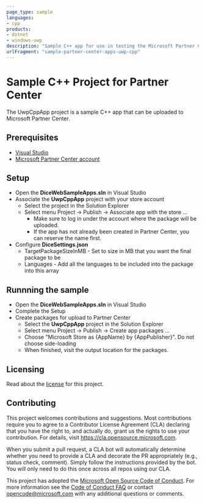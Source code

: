 ```yaml
---
page_type: sample
languages:
- cpp
products:
- dotnet
- windows-uwp
description: "Sample C++ app for use in testing the Microsoft Partner Center."
urlFragment: "sample-partner-center-apps-uwp-cpp"
---
```


# Sample C++ Project for Partner Center

<!-- 
Guidelines on README format: https://review.docs.microsoft.com/help/onboard/admin/samples/concepts/readme-template?branch=master

Guidance on onboarding samples to docs.microsoft.com/samples: https://review.docs.microsoft.com/help/onboard/admin/samples/process/onboarding?branch=master

Taxonomies for products and languages: https://review.docs.microsoft.com/new-hope/information-architecture/metadata/taxonomies?branch=master
-->

The UwpCppApp project is a sample C++ app that can be uploaded to Microsoft Partner Center.

## Prerequisites

- [Visual Studio](https://visualstudio.microsoft.com/downloads/)
- [Microsoft Partner Center account](https://partner.microsoft.com/en-us/dashboard/home)

## Setup

- Open the **DiceWebSampleApps.sln** in Visual Studio
- Associate the **UwpCppApp** project with your store account
  - Select the project in the Solution Explorer
  - Select menu Project -> Publish -> Associate app with the store ...
    - Make sure to log in under the account where the package will be uploaded.
    - If the app has not already been created in Partner Center, you can reserve the name first.
- Configure **DiceSettings.json**
  - TargetPackageSizeInMB - Set to size in MB that you want the final package to be
  - Languages - Add all the languages to be included into the package into this array

## Runnning the sample

- Open the **DiceWebSampleApps.sln** in Visual Studio
- Complete the Setup
- Create packages for upload to Partner Center
  - Select the **UwpCppApp** project in the Solution Explorer
  - Select menu Project -> Publish -> Create app packages ...
  - Choose "Microsoft Store as \{AppName\} by \{AppPublisher\}". Do not choose side-loading
  - When finished, visit the output location for the packages.

## Licensing

Read about the [license](../LICENSE) for this project.

## Contributing

This project welcomes contributions and suggestions.  Most contributions require you to agree to a
Contributor License Agreement (CLA) declaring that you have the right to, and actually do, grant us
the rights to use your contribution. For details, visit https://cla.opensource.microsoft.com.

When you submit a pull request, a CLA bot will automatically determine whether you need to provide
a CLA and decorate the PR appropriately (e.g., status check, comment). Simply follow the instructions
provided by the bot. You will only need to do this once across all repos using our CLA.

This project has adopted the [Microsoft Open Source Code of Conduct](https://opensource.microsoft.com/codeofconduct/).
For more information see the [Code of Conduct FAQ](https://opensource.microsoft.com/codeofconduct/faq/) or
contact [opencode@microsoft.com](mailto:opencode@microsoft.com) with any additional questions or comments.
